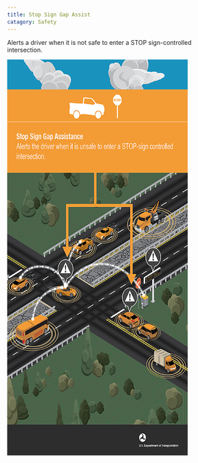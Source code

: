 ```yaml
---
title: Stop Sign Gap Assist
catagory: Safety
---
```


Alerts a driver when it is not safe to enter a STOP sign-controlled intersection.

![Stop Sign Gap Assist](/src/assets/images/infographics/V2I_StopGapAssistance-med01.png)